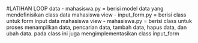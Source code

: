 #LATIHAN LOOP 
data - mahasiswa.py = berisi model data yang mendefinisikan class data mahasiswa
view - input_form.py = berisi class untuk form input data mahasiswa
view - mahasiswa.py = berisi class untuk proses menampilkan data, pencarian data, tambah data, hapus data, dan ubah data. pada class ini juga mengimplementasikan class input_form


